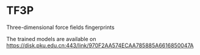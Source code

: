 # TF3P

Three-dimensional force fields fingerprints

The trained models are available on https://disk.pku.edu.cn:443/link/970F2AA574ECAA785885A6616850047A
